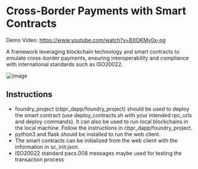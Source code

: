 # Cross-Border Payments with Smart Contracts

Demo Video:
https://www.youtube.com/watch?v=BXOKMy0x-ng


A framework leveraging blockchain technology and smart contracts to emulate cross-border payments, ensuring interoperability and compliance with international standards such as ISO20022. 

![image](https://github.com/user-attachments/assets/2a6ccf94-4b66-4b6b-8fcc-63244c3f2ffa)


## Instructions

* foundry_project (cbpr_dapp/foundry_project) should be used to deploy the smart contract (use deploy_contracts.sh with your intended rpc_urls and deploy commands). It can also be used to run local blockchains in the local machine. Follow the instructions in cbpr_dapp/foundry_project.
* python3 and flask should be installed to run the web client.
* The smart contracts can be initialized from the web client with the information in sc_init.json.
* ISO20022 standard pacs.008 messages maybe used for testing the transaction process
